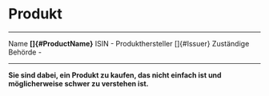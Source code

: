 # Produkt

------------------ --------------------
Name               **[]{#ProductName}**
ISIN               \-
Produkthersteller  []{#Issuer}
Zuständige Behörde \-
------------------ --------------------

**Sie sind dabei, ein Produkt zu kaufen, das nicht einfach ist und möglicherweise schwer zu verstehen ist.**
